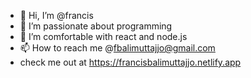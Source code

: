 - 👋 Hi, I’m @francis
- 👀 I’m passionate about programming 
- 🌱 I’m comfortable with react and node.js
- 📫 How to reach me @fbalimuttajjo@gmail.com  
- check me out at https://francisbalimuttajjo.netlify.app


<!---
francisbalimuttajjo/francisbalimuttajjo is a ✨ special ✨ repository because its `README.md` (this file) appears on your GitHub profile.
You can click the Preview link to take a look at your changes.
--->

